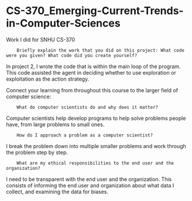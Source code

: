 # CS-370_Emerging-Current-Trends-in-Computer-Sciences
Work I did for SNHU CS-370

 
        Briefly explain the work that you did on this project: What code were you given? What code did you create yourself?  

In project 2, I wrote the code that is within the main loop of the program. This code assisted the agent in deciding whether to use exploration or exploitation as the action strategy.
  
Connect your learning from throughout this course to the larger field of computer science:

        What do computer scientists do and why does it matter?
Computer scientists help develop programs to help solve problems people have, from large problems to small ones.

        How do I approach a problem as a computer scientist?
I break the problem down into multiple smaller problems and work through the problem step by step.

        What are my ethical responsibilities to the end user and the organization?
I need to be transparent with the end user and the organization. This consists of informing the end user and organization about what data I collect, and examining the data for biases.
